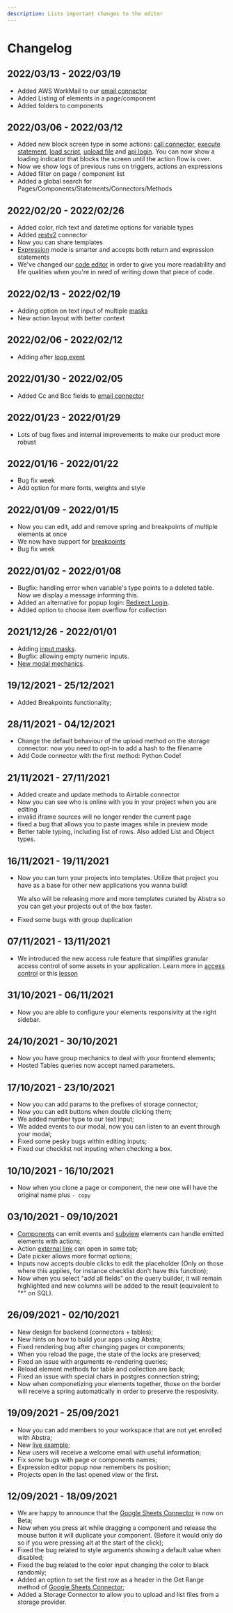 ```yaml
---
description: Lists important changes to the editor
---
```


# Changelog

## 2022/03/13 - 2022/03/19

* Added AWS WorkMail to our [email connector](docs/back-end/connectors/e-mail.md)
* Added Listing of elements in a page/component
* Added folders to components

## 2022/03/06 - 2022/03/12

* Added new block screen type in some actions: [call connector](docs/front-end/actions/call-connector.md), [execute statement](docs/front-end/actions/hosted-tables.md), [load script](docs/front-end/actions/load-external-script.md), [upload file](docs/front-end/actions/upload-file.md) and [api login](docs/front-end/actions/sign-in-with-username-password.md). You can now show a loading indicator that blocks the screen until the action flow is over.
* Now we show logs of previous runs on triggers, actions an expressions
* Added filter on page / component list
* Added a global search for Pages/Components/Statements/Connectors/Methods

## 2022/02/20 - 2022/02/26

* Added color, rich text and datetime options for variable types
* Added [restv2](docs/back-end/connectors/rest-v2.md) connector
* Now you can share templates
* [Expression](docs/front-end/arguments/expression-mode.md) mode is smarter and accepts both return and expression statements
* We've changed our [code editor](docs/front-end/code-editor.md) in order to give you more readability and life qualities when you're in need of writing down that piece of code.

## 2022/02/13 - 2022/02/19

* Adding option on text input of multiple [masks](https://docs.abstra.app/docs/front-end/elements/inputs/text)
* New action layout with better context

## 2022/02/06 - 2022/02/12

* Adding after [loop event](https://community.abstra.app/news-9a282l1t/post/feature-improvement-after-loop-event-2DAa9kx9Isiwd2I)

## 2022/01/30 - 2022/02/05

* Added Cc and Bcc fields to [email connector](docs/back-end/connectors/e-mail.md)

## 2022/01/23 - 2022/01/29

* Lots of bug fixes and internal improvements to make our product more robust

## 2022/01/16 - 2022/01/22

* Bug fix week
* Add option for more fonts, weights and style

## 2022/01/09 - 2022/01/15

* Now you can edit, add and remove spring and breakpoints of multiple elements at once
* We now have support for [breakpoints](docs/front-end/breakpoints.md)
* Bug fix week

## 2022/01/02 - 2022/01/08

* Bugfix: handling error when variable's type points to a deleted table. Now we display a message informing this.
* Added an alternative for popup login: [Redirect Login](docs/front-end/actions/redirect-sign-in-sign-up.md).&#x20;
* Added option to choose item overflow for collection

## 2021/12/26 - 2022/01/01

* Adding [input masks](docs/front-end/elements/inputs/text.md#masks).
* Bugfix: allowing empty numeric inputs.
* [New modal mechanics](docs/front-end/actions/show-modal.md#customization-with-springs).

## 19/12/2021 - 25/12/2021

* Added Breakpoints functionality;

## 28/11/2021 - 04/12/2021

* Change the default behaviour of the upload method on the storage connector: now you need to opt-in to add a hash to the filename
* Add Code connector with the first method: Python Code!

## 21/11/2021 - 27/11/2021

* Added create and update methods to Airtable connector
* Now you can see who is online with you in your project when you are editing
* invalid iframe sources will no longer render the current page
* fixed a bug that allows you to paste images while in preview mode
* Better table typing, including list of rows. Also added List and Object types.

## 16/11/2021 - 19/11/2021

*   Now you can turn your projects into templates. Utilize that project you have as a base for other new applications you wanna build!&#x20;

    We also will be releasing more and more templates curated by Abstra so you can get your projects out of the box faster.
* Fixed some bugs with group duplication

## 07/11/2021 - 13/11/2021

* We introduced the new access rule feature that simplifies granular access control of some assets in your application. Learn more in [access control](docs/project-settings/authentication.md#access-rules) or this [lesson](tutorials/common-tecniques/auth0-roles.md#using-roles-in-abstra)

## 31/10/2021 - 06/11/2021

* Now you are able to configure your elements responsivity at the right sidebar.

## 24/10/2021 - 30/10/2021

* Now you have group mechanics to deal with your frontend elements;
* Hosted Tables queries now accept named parameters.

## 17/10/2021 - 23/10/2021

* Now you can add params to the prefixes of storage connector;
* Now you can edit buttons when double clicking them;
* We added number type to our text input;
* We added events to our modal, now you can listen to an event through your modal;
* Fixed some pesky bugs within editing inputs;
* Fixed our checklist not inputing when checking a box.



## 10/10/2021 - 16/10/2021

* Now when you clone a page or component, the new one will have the original name plus `- copy`

## 03/10/2021 - 09/10/2021

* [Components](docs/front-end/components.md) can emit events and [subview](docs/front-end/elements/subview.md) elements can handle emitted elements with actions;
* Action [external link](docs/front-end/actions/external-link.md) can open in same tab;
* Date picker allows more format options;
* Inputs now accepts double clicks to edit the placeholder (Only on those where this applies, for instance checklist don't have this function); &#x20;
* Now when you select "add all fields" on the query builder, it will remain highlighted and new columns will be added to the result (equivalent to "\*" on SQL).

## 26/09/2021 - 02/10/2021

* New design for backend (connectors + tables);
* New hints on how to build your apps using Abstra;
* Fixed rendering bug after changing pages or components;
* When you reload the page, the state of the locks are preserved;
* Fixed an issue with arguments re-rendering queries;
* Reload element methods for table and collection are back;
* Fixed an issue with special chars in postgres connection string;&#x20;
* Now when componetizing your elements together, those on the border will receive a spring automatically in order to preserve the resposivity.

## 19/09/2021 - 25/09/2021

* Now you can add members to your workspace that are not yet enrolled with Abstra;
* New [live example](https://youtu.be/g7zXapUv\_ik);
* New users will receive a welcome email with useful information;
* Fix some bugs with page or components names;
* Expression editor popup now remembers its position;
* Projects open in the last opened view or the first.

## 12/09/2021 - 18/09/2021

* We are happy to announce that the [Google Sheets Connector](docs/back-end/connectors/google-sheets.md) is now on Beta;
* Now when you press alt while dragging a component and release the mouse button it will duplicate your component. (Before it would only do so if you were pressing alt at the start of the click);
* Fixed the bug related to style arguments showing a default value when disabled;
* Fixed the bug related to the color input changing the color to black randomly;
* Added an option to set the first row as a header in the Get Range method of [Google Sheets Connector](docs/back-end/connectors/google-sheets.md);
* Added a Storage Connector to allow you to upload and list files from a storage provider.
